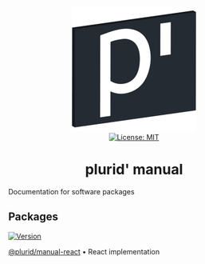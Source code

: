 <p align="center">
    <img src="https://raw.githubusercontent.com/plurid/manual/master/about/identity/plurid-manual-logo.png" height="250px">
    <br />
    <a target="_blank" href="https://github.com/plurid/manual/blob/master/LICENSE">
        <img src="https://img.shields.io/badge/license-MIT-blue.svg?colorB=1380C3&style=for-the-badge" alt="License: MIT">
    </a>
</p>


<h1 align="center">
    plurid' manual
</h1>


Documentation for software packages


## Packages

<a target="_blank" href="https://www.npmjs.com/package/@plurid/manual-react">
    <img src="https://img.shields.io/npm/v/@plurid/manual-react.svg?logo=npm&colorB=1380C3&style=for-the-badge" alt="Version">
</a>

[@plurid/manual-react][manual-react] • React implementation

[manual-react]: https://github.com/plurid/manual/tree/master/packages/manual-react

